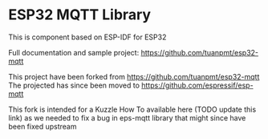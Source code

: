 # ESP32 MQTT Library

This is component based on ESP-IDF for ESP32 

Full documentation and sample project: https://github.com/tuanpmt/esp32-mqtt

This project have been forked from https://github.com/tuanpmt/esp32-mqtt
The projected has since been moved to https://github.com/espressif/esp-mqtt

This fork is intended for a Kuzzle How To available here (TODO update this link)
as we needed to fix a bug in eps-mqtt library that might since have been fixed upstream 

